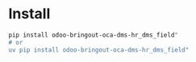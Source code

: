 # Install

```bash
pip install odoo-bringout-oca-dms-hr_dms_field"
# or
uv pip install odoo-bringout-oca-dms-hr_dms_field"
```
